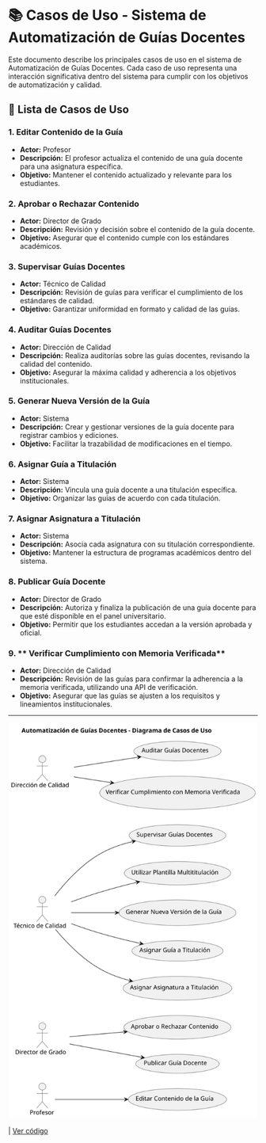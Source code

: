 # 📚 Casos de Uso - Sistema de Automatización de Guías Docentes

Este documento describe los principales casos de uso en el sistema de Automatización de Guías Docentes. Cada caso de uso representa una interacción significativa dentro del sistema para cumplir con los objetivos de automatización y calidad.

## 📝 Lista de Casos de Uso

### 1. **Editar Contenido de la Guía**
   - **Actor:** Profesor
   - **Descripción:** El profesor actualiza el contenido de una guía docente para una asignatura específica.
   - **Objetivo:** Mantener el contenido actualizado y relevante para los estudiantes.

### 2. **Aprobar o Rechazar Contenido**
   - **Actor:** Director de Grado
   - **Descripción:** Revisión y decisión sobre el contenido de la guía docente.
   - **Objetivo:** Asegurar que el contenido cumple con los estándares académicos.

### 3. **Supervisar Guías Docentes**
   - **Actor:** Técnico de Calidad
   - **Descripción:** Revisión de guías para verificar el cumplimiento de los estándares de calidad.
   - **Objetivo:** Garantizar uniformidad en formato y calidad de las guías.

### 4. **Auditar Guías Docentes**
   - **Actor:** Dirección de Calidad
   - **Descripción:** Realiza auditorías sobre las guías docentes, revisando la calidad del contenido.
   - **Objetivo:** Asegurar la máxima calidad y adherencia a los objetivos institucionales.

### 5. **Generar Nueva Versión de la Guía**
   - **Actor:** Sistema
   - **Descripción:** Crear y gestionar versiones de la guía docente para registrar cambios y ediciones.
   - **Objetivo:** Facilitar la trazabilidad de modificaciones en el tiempo.

### 6. **Asignar Guía a Titulación**
   - **Actor:** Sistema
   - **Descripción:** Vincula una guía docente a una titulación específica.
   - **Objetivo:** Organizar las guías de acuerdo con cada titulación.

### 7. **Asignar Asignatura a Titulación**
   - **Actor:** Sistema
   - **Descripción:** Asocia cada asignatura con su titulación correspondiente.
   - **Objetivo:** Mantener la estructura de programas académicos dentro del sistema.

### 8. **Publicar Guía Docente** 

- **Actor:**  Director de Grado
- **Descripción:** Autoriza y finaliza la publicación de una guía docente para que esté disponible en el panel universitario.
 - **Objetivo:** Permitir que los estudiantes accedan a la versión aprobada y oficial.

### 9. ** Verificar Cumplimiento con Memoria Verificada**

- **Actor:** Dirección de Calidad
- **Descripción:** Revisión de las guías para confirmar la adherencia a la memoria verificada, utilizando una API de verificación.
 - **Objetivo:** Asegurar que las guías se ajusten a los requisitos y lineamientos institucionales.
---

![](/images/modelosUML/diagramaCasosDeUso1.svg) 

| [Ver código](/CasosDeUso/diagramaCasosDeUso/diagramaCasosDeUso.puml) 





